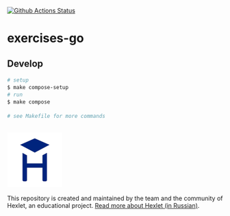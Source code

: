 [![Github Actions Status](https://github.com/hexlet-basics/exercises-go/workflows/Docker/badge.svg)](https://github.com/hexlet-basics/exercises-go/actions)

# exercises-go

## Develop

```sh
# setup
$ make compose-setup
# run
$ make compose

# see Makefile for more commands
```

##
[![Hexlet Ltd. logo](https://raw.githubusercontent.com/Hexlet/hexletguides.github.io/master/images/hexlet_logo128.png)](https://ru.hexlet.io/pages/about?utm_source=github&utm_medium=link&utm_campaign=exercises-go)

This repository is created and maintained by the team and the community of Hexlet, an educational project. [Read more about Hexlet (in Russian)](https://ru.hexlet.io/pages/about?utm_source=github&utm_medium=link&utm_campaign=exercises-go).
##
